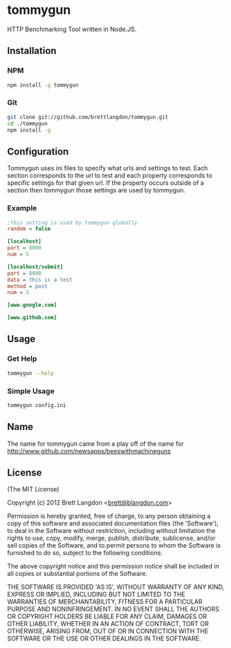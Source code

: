 # tommygun

HTTP Benchmarking Tool written in Node.JS.

## Installation
### NPM
```bash
npm install -g tommygun
```

### Git
```bash
git clone git://github.com/brettlangdon/tommygun.git
cd ./tommygun
npm install -g
```

## Configuration

Tommygun uses ini files to specify what urls and settings to test. Each section corresponds to the url to test and
each property corresponds to specific settings for that given url. If the property occurs outside of a section then
tommygun those settings are used by tommygun.

### Example
```ini
;this setting is used by tommygun globally
random = false

[localhost]
port = 8000
num = 5

[localhost/submit]
port = 8000
data = this is a test
method = post
num = 2

[www.google.com]

[www.github.com]
```

## Usage

### Get Help
```bash
tommygun --help
```

### Simple Usage
```bash
tommygun config.ini
```

## Name

The name for tommygun came from a play off of the name for http://www.github.com/newsapps/beeswithmachineguns

## License 

(The MIT License)

Copyright (c) 2012 Brett Langdon &lt;brett@blangdon.com&gt;

Permission is hereby granted, free of charge, to any person obtaining
a copy of this software and associated documentation files (the
'Software'), to deal in the Software without restriction, including
without limitation the rights to use, copy, modify, merge, publish,
distribute, sublicense, and/or sell copies of the Software, and to
permit persons to whom the Software is furnished to do so, subject to
the following conditions:

The above copyright notice and this permission notice shall be
included in all copies or substantial portions of the Software.

THE SOFTWARE IS PROVIDED 'AS IS', WITHOUT WARRANTY OF ANY KIND,
EXPRESS OR IMPLIED, INCLUDING BUT NOT LIMITED TO THE WARRANTIES OF
MERCHANTABILITY, FITNESS FOR A PARTICULAR PURPOSE AND NONINFRINGEMENT.
IN NO EVENT SHALL THE AUTHORS OR COPYRIGHT HOLDERS BE LIABLE FOR ANY
CLAIM, DAMAGES OR OTHER LIABILITY, WHETHER IN AN ACTION OF CONTRACT,
TORT OR OTHERWISE, ARISING FROM, OUT OF OR IN CONNECTION WITH THE
SOFTWARE OR THE USE OR OTHER DEALINGS IN THE SOFTWARE.